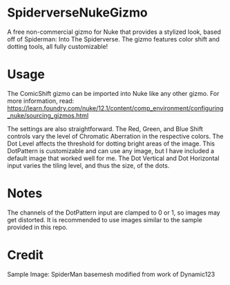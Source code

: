 # SpiderverseNukeGizmo
A free non-commercial gizmo for Nuke that provides a stylized look, based off of Spiderman: Into The Spiderverse. The gizmo features color shift and dotting tools, all fully customizable!

# Usage
The ComicShift gizmo can be imported into Nuke like any other gizmo. For more information, read:
https://learn.foundry.com/nuke/12.1/content/comp_environment/configuring_nuke/sourcing_gizmos.html

The settings are also straightforward. The Red, Green, and Blue Shift controls vary the level of Chromatic Aberration in the respective colors. The Dot Level affects the threshold for dotting bright areas of the image. This DotPattern is customizable and can use any image, but I have included a default image that worked well for me. The Dot Vertical and Dot Horizontal input varies the tiling level, and thus the size, of the dots.

# Notes
The channels of the DotPattern input are clamped to 0 or 1, so images may get distorted. It is recommended to use images similar to the sample provided in this repo.

# Credit
Sample Image: SpiderMan basemesh modified from work of Dynamic123
